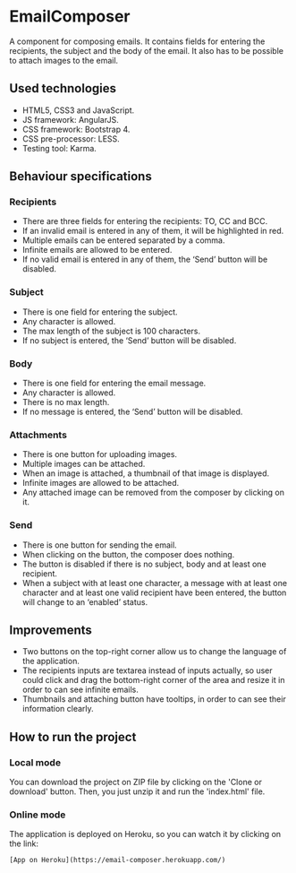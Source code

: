 # EmailComposer
A component for composing emails.
It contains fields for entering the recipients, the subject and the body of the email.
It also has to be possible to attach images to the email.

## Used technologies
* HTML5, CSS3 and JavaScript.
* JS framework: AngularJS.
* CSS framework: Bootstrap 4.
* CSS pre-processor: LESS.
* Testing tool: Karma.

## Behaviour specifications
### Recipients
* There are three fields for entering the recipients: TO, CC and BCC.
* If an invalid email is entered in any of them, it will be highlighted in red.
* Multiple emails can be entered separated by a comma.
* Infinite emails are allowed to be entered.
* If no valid email is entered in any of them, the ‘Send’ button will be disabled.
### Subject
* There is one field for entering the subject.
* Any character is allowed.
* The max length of the subject is 100 characters.
* If no subject is entered, the ‘Send’ button will be disabled.
### Body
* There is one field for entering the email message.
* Any character is allowed.
* There is no max length.
* If no message is entered, the ‘Send’ button will be disabled.
### Attachments
* There is one button for uploading images.
* Multiple images can be attached.
* When an image is attached, a thumbnail of that image is displayed.
* Infinite images are allowed to be attached.
* Any attached image can be removed from the composer by clicking on it.
### Send
* There is one button for sending the email.
* When clicking on the button, the composer does nothing.
* The button is disabled if there is no subject, body and at least one recipient.
* When a subject with at least one character, a message with at least one character and at least one valid recipient have been entered, the button will change to an ‘enabled’ status.

## Improvements
* Two buttons on the top-right corner allow us to change the language of the application.
* The recipients inputs are textarea instead of inputs actually, so user could click and drag the bottom-right corner of the area and resize it in order to can see infinite emails.
* Thumbnails and attaching button have tooltips, in order to can see their information clearly.

## How to run the project
### Local mode
You can download the project on ZIP file by clicking on the 'Clone or download' button. Then, you just unzip it and run the 'index.html' file.
### Online mode
The application is deployed on Heroku, so you can watch it by clicking on the link:
```
[App on Heroku](https://email-composer.herokuapp.com/)
```
